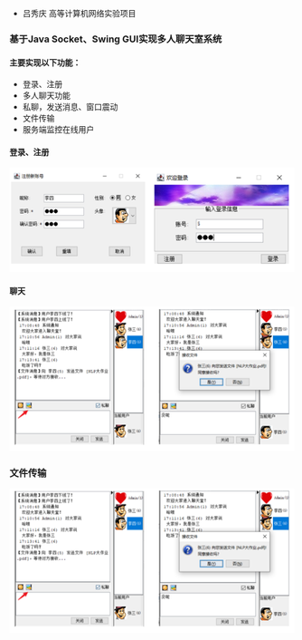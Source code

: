 * 吕秀庆  高等计算机网络实验项目
### 基于Java Socket、Swing GUI实现多人聊天室系统

#### 主要实现以下功能：

* 登录、注册
* 多人聊天功能
* 私聊，发送消息、窗口震动
* 文件传输
* 服务端监控在线用户

#### 登录、注册

![avatar](images/login.png)

#### 聊天

![avatar](images/sendfile.png)



### 文件传输

![avatar](images/sendfile.png)
